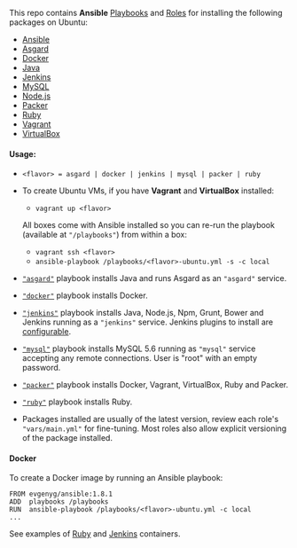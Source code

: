 <!-- [![Build Status](https://api.shippable.com/projects/5416fa1e50f3833e055aa2a8/badge?branchName=ship)](https://app.shippable.com/projects/5416fa1e50f3833e055aa2a8) -->

This repo contains **Ansible** [Playbooks](https://github.com/evgeny-goldin/playbooks/tree/master/playbooks) and [Roles](https://github.com/evgeny-goldin/playbooks/tree/master/playbooks/roles) for installing the following packages on Ubuntu:

* [Ansible](http://www.ansible.com/)
* [Asgard](https://github.com/Netflix/asgard)
* [Docker](https://www.docker.com/)
* [Java](http://www.oracle.com/technetwork/java/index.html)
* [Jenkins](http://jenkins-ci.org/)
* [MySQL](http://www.mysql.com/)
* [Node.js](http://nodejs.org/)
* [Packer](http://www.packer.io/)
* [Ruby](https://www.ruby-lang.org/en/)
* [Vagrant](http://www.vagrantup.com/)
* [VirtualBox](https://www.virtualbox.org/)

#### Usage:

* `<flavor> = asgard | docker | jenkins | mysql | packer | ruby`

* To create Ubuntu VMs, if you have **Vagrant** and **VirtualBox** installed:

  * `vagrant up <flavor>`

  All boxes come with Ansible installed so you can re-run the playbook (available at `"/playbooks"`) from within a box:

  * `vagrant ssh <flavor>`
  * `ansible-playbook /playbooks/<flavor>-ubuntu.yml -s -c local`


* [`"asgard"`](https://github.com/evgeny-goldin/playbooks/blob/master/playbooks/asgard-ubuntu.yml) playbook installs Java and runs Asgard as an `"asgard"` service.

* [`"docker"`](https://github.com/evgeny-goldin/playbooks/blob/master/playbooks/docker-ubuntu.yml) playbook installs Docker.

* [`"jenkins"`](https://github.com/evgeny-goldin/playbooks/blob/master/playbooks/jenkins-ubuntu.yml) playbook installs Java, Node.js, Npm, Grunt, Bower and Jenkins running as a `"jenkins"` service. Jenkins plugins to install are [configurable](https://github.com/evgeny-goldin/playbooks/blob/master/playbooks/roles/jenkins/vars/main.yml).

* [`"mysql"`](https://github.com/evgeny-goldin/playbooks/blob/master/playbooks/mysql-ubuntu.yml) playbook installs MySQL 5.6 running as `"mysql"` service accepting any remote connections. User is "root" with an empty password.

* [`"packer"`](https://github.com/evgeny-goldin/playbooks/blob/master/playbooks/packer-ubuntu.yml) playbook installs Docker, Vagrant, VirtualBox, Ruby and Packer.

* [`"ruby"`](https://github.com/evgeny-goldin/playbooks/blob/master/playbooks/ruby-ubuntu.yml) playbook installs Ruby.

* Packages installed are usually of the latest version, review each role's `"vars/main.yml"` for fine-tuning. Most roles also allow explicit versioning of the package installed.


#### Docker

To create a Docker image by running an Ansible playbook:

    FROM evgenyg/ansible:1.8.1
    ADD  playbooks /playbooks
    RUN  ansible-playbook /playbooks/<flavor>-ubuntu.yml -c local
    ...

See examples of [Ruby](https://github.com/evgeny-goldin/playbooks/blob/master/docker/ruby/Dockerfile) and [Jenkins](https://github.com/evgeny-goldin/playbooks/blob/master/docker/jenkins/Dockerfile) containers.
